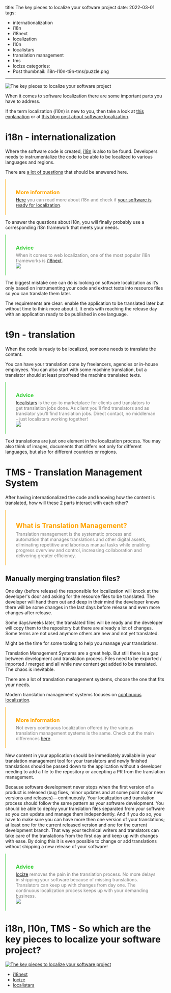 title: The key pieces to localize your software project
date: 2022-03-01
tags:
  - internationalization
  - i18n
  - i18next
  - localization
  - l10n
  - localistars
  - translation management
  - tms
  - locize
categories:
  - Post
thumbnail: i18n-l10n-t9n-tms/puzzle.png
---

![](puzzle.png "The key pieces to localize your software project")

When it comes to software localization there are some important parts you have to address.

If the term localization (l10n) is new to you, then take a look at [this explanation](../localization/) or at [this blog post about software localization](../what-is-software-localization/).


# i18n - internationalization

Where the software code is created, [i18n](../what-is-i18n/) is also to be found. Developers needs to instrumentalize the code to be able to be localized to various languages and regions.

There are [a lot of questions](../is-your-software-ready-for-localization/) that should be answered here.

<div style="border-left: 0.5px solid orange;padding: 0.5rem 2rem">
  <h3 style="color:orange; margin-bottom: 0px;">More information</h3>
  <p style="color:grey; margin-top: 5px;"><a href="../what-is-i18n/" title="What is i18n?">Here</a> you can read more about i18n and check if <a href="../is-your-software-ready-for-localization/" title="Is your software ready for localization?">your software is ready for localization</a>.</p>
</div>

To answer the questions about i18n, you will finally probably use a corresponding i18n framework that meets your needs.

<div style="border-left: 0.5px solid limegreen;padding: 0.5rem 2rem">
  <h3 style="color:limegreen; margin-bottom: 0px;">Advice</h3>
  <p style="color:grey; margin-top: 5px;">When it comes to web localization, one of the most popular i18n frameworks is <a href="https://www.i18next.com" title="i18next - The best i18n frameworks for JavaScript">i18next</a>.
  <br />
  <a href="https://www.i18next.com" title="i18next - The best i18n frameworks for JavaScript">
    <img src="i18next-logo.png" />
  </a>
  </p>
</div>


The biggest mistake one can do is looking on software localization as it’s only based on instrumenting your code and extract texts into resource files so you can translate them later.

The requirements are clear: enable the application to be translated later but without time to think more about it. It ends with reaching the release day with an application ready to be published in one language.


# t9n - translation

When the code is ready to be localized, someone needs to translate the content.

You can have your translation done by freelancers, agencies or in-house employees. You can also start with some machine translation, but a translator should at least proofread the machine translated texts.

<div style="border-left: 0.5px solid limegreen;padding: 0.5rem 2rem">
  <h3 style="color:limegreen; margin-bottom: 0px;">Advice</h3>
  <p style="color:grey; margin-top: 5px;"><a href="https://www.localistars.com" title="localistars - The Translation Marketplace that connects clients with translators">localistars</a> is the go-to marketplace for clients and translators to get translation jobs done.
  As client you'll find translators and as translator you'll find translation jobs. Direct contact, no middleman – just localistars working together!
  <br />
  <a href="https://www.localistars.com" title="localistars - The Translation Marketplace that connects clients with translators">
    <img src="localistars-logo.svg" />
  </a>
  </p>
</div>

Text translations are just one element in the localization process. You may also think of images, documents that differs not only for different languages, but also for different countries or regions.


# TMS - Translation Management System

After having internationalized the code and knowing how the content is translated, how will these 2 parts interact with each other?

<div style="border-left: 0.5px solid orange;padding: 0.5rem 2rem">
  <h2 style="color:orange; margin-bottom: 0px;">What is Translation Management?</h2>
  <p style="color:grey; margin-top: 5px;">Translation management is the systematic process and automation that manages translations and other digital assets, eliminating repetitive and laborious manual tasks while enabling progress overview and control, increasing collaboration and delivering greater efficiency.</p>
</div>

## Manually merging translation files?

One day (before release) the responsible for localization will knock at the developer's door and asking for the resource files to be translated. The developer will hand them out and deep in their mind the developer knows there will be some changes in the last days before release and even more changes after release.

Some days/weeks later, the translated files will be ready and the developer will copy them to the repository but there are already a lot of changes. Some terms are not used anymore others are new and not yet translated.

Might be the time for some tooling to help you manage your translations.

Translation Management Systems are a great help. But still there is a gap between development and translation process. Files need to be exported / imported / merged and all while new content get added to be translated. The chaos is inevitable.

There are a lot of translation management systems, choose the one that fits your needs.

Modern translation management systems focuses on [continuous localization](../modern-continuous-localization/).

<div style="border-left: 0.5px solid orange;padding: 0.5rem 2rem">
  <h3 style="color:orange; margin-bottom: 0px;">More information</h3>
  <p style="color:grey; margin-top: 5px;">Not every continuous localization offered by the various translation management systems is the same. Check out the main differences <a href="../modern-continuous-localization/" title="Continuous Localization vs. Continuous Localization">here</a>.</p>
</div>

New content in your application should be immediately available in your translation management tool for your translators and newly finished translations should be passed down to the application without a developer needing to add a file to the repository or accepting a PR from the translation management.

Because software development never stops when the first version of a product is released (bug fixes, minor updates and at some point major new versions and releases) — continuously. Your localization and translation process should follow the same pattern as your software development. You should be able to deploy your translation files separated from your software so you can update and manage them independently. And if you do so, you have to make sure you can have more then one version of your translations; at least one for the current released version and one for the current development branch. That way your technical writers and translators can take care of the translations from the first day and keep up with changes with ease. By doing this it is even possible to change or add translations without shipping a new release of your software!

<div style="border-left: 0.5px solid limegreen;padding: 0.5rem 2rem">
  <h3 style="color:limegreen; margin-bottom: 0px;">Advice</h3>
  <p style="color:grey; margin-top: 5px;"><a href="https://www.locize.com" title="locize - Bridging the gap between translation and development">locize</a> removes the pain in the translation process. No more delays in shipping your software because of missing translations. Translators can keep up with changes from day one. The continuous localization process keeps up with your demanding business.
  <br />
  <a href="https://www.locize.com" title="locize - Bridging the gap between translation and development">
    <img src="locize-logo.png" />
  </a>
  </p>
</div>


# i18n, l10n, TMS - So which are the key pieces to localize your software project?

[![](puzzle_specific.png "The key pieces to localize your software project")](https://www.localistars.com/ecosystem/)

- [i18next](https://www.i18next.com)
- [locize](https://www.locize.com)
- [localistars](https://www.localistars.com)
